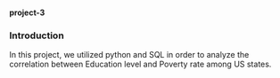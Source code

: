 #### project-3

### Introduction

In this project, we utilized python and SQL in order to analyze the correlation between Education level and Poverty rate among US states. 
